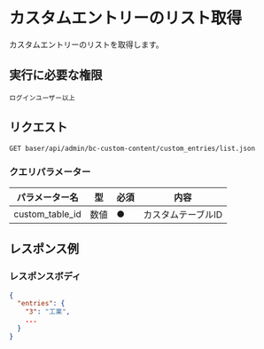 # カスタムエントリーのリスト取得

カスタムエントリーのリストを取得します。

## 実行に必要な権限

```
ログインユーザー以上
```

## リクエスト
```
GET baser/api/admin/bc-custom-content/custom_entries/list.json
```

### クエリパラメーター

| パラメーター名   | 型   | 必須  | 内容                     |
|-----------|-----|-----|------------------------|
| custom_table_id            | 数値 |  ● | カスタムテーブルID |

## レスポンス例

### レスポンスボディ

```json
{
  "entries": {
    "3": "工業",
    ...
  }
}
```
